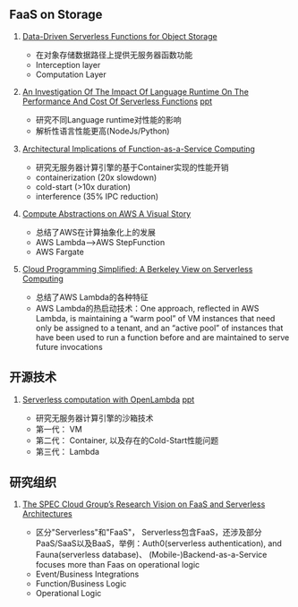 ## FaaS on Storage

1. [Data-Driven Serverless Functions for Object Storage]()
   
   + 在对象存储数据路径上提供无服务器函数功能
   + Interception layer
   + Computation Layer
   
2. [An Investigation Of The Impact Of Language Runtime On The Performance And Cost Of Serverless Functions](http://faculty.washington.edu/wlloyd/courses/tcss562/papers/Fall2019/Group10-AnInvestigationOfTheImpactOfLanguageRuntimeOnThePerformanceAndCostOfServerlessFunctions.pdf)
   [ppt](https://www.serverlesscomputing.org/wosc4/presentations/p5-UCC-Presentation.pdf)
   
   + 研究不同Language runtime对性能的影响
   + 解析性语言性能更高(NodeJs/Python)
   
3. [Architectural Implications of Function-as-a-Service Computing]()

   + 研究无服务器计算引擎的基于Container实现的性能开销
   + containerization (20x slowdown)
   + cold-start (>10x duration)
   + interference (35% IPC reduction)

   
4. [Compute Abstractions on AWS A Visual Story](https://amazonaws-china.com/cn/blogs/architecture/compute-abstractions-on-aws-a-visual-story/)

   + 总结了AWS在计算抽象化上的发展
   + AWS Lambda-->AWS StepFunction
   + AWS Fargate
   
5. [Cloud Programming Simplified: A Berkeley View on Serverless Computing](https://arxiv.org/pdf/1902.03383.pdf)
   
   + 总结了AWS Lambda的各种特征
   + AWS Lambda的热启动技术：One approach, reflected in AWS Lambda, is maintaining a “warm pool” of VM instances
     that need only be assigned to a tenant, and an “active pool” of instances that have been used to
     run a function before and are maintained to serve future invocations
   
## 开源技术

1. [Serverless computation with OpenLambda](https://www.usenix.org/system/files/conference/hotcloud16/hotcloud16_hendrickson.pdf)
   [ppt]()
   
   + 研究无服务器计算引擎的沙箱技术
   + 第一代： VM
   + 第二代： Container, 以及存在的Cold-Start性能问题
   + 第三代： Lambda
   
## 研究组织

1. [The SPEC Cloud Group’s Research Vision on FaaS and Serverless Architectures]()

   + 区分"Serverless"和"FaaS"， Serverless包含FaaS，还涉及部分PaaS/SaaS以及BaaS，举例：Auth0(serverless authentication), and Fauna(serverless database)、 (Mobile-)Backend-as-a-Service focuses more than Faas on operational logic
   + Event/Business Integrations
   + Function/Business Logic
   + Operational Logic
